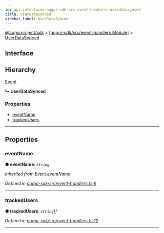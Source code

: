 ```yaml
---
id: api-interfaces-augur-sdk-src-event-handlers-userdatasynced
title: UserDataSynced
sidebar_label: UserDataSynced
---
```


[@augurproject/sdk](api-readme.md) > [[augur-sdk/src/event-handlers Module]](api-modules-augur-sdk-src-event-handlers-module.md) > [UserDataSynced](api-interfaces-augur-sdk-src-event-handlers-userdatasynced.md)

## Interface

## Hierarchy

 [Event](api-interfaces-augur-sdk-src-event-handlers-event.md)

**↳ UserDataSynced**

### Properties

* [eventName](api-interfaces-augur-sdk-src-event-handlers-userdatasynced.md#eventname)
* [trackedUsers](api-interfaces-augur-sdk-src-event-handlers-userdatasynced.md#trackedusers)

---

## Properties

<a id="eventname"></a>

###  eventName

**● eventName**: *`string`*

*Inherited from [Event](api-interfaces-augur-sdk-src-event-handlers-event.md).[eventName](api-interfaces-augur-sdk-src-event-handlers-event.md#eventname)*

*Defined in [augur-sdk/src/event-handlers.ts:8](https://github.com/AugurProject/augur/blob/304ca83772/packages/augur-sdk/src/event-handlers.ts#L8)*

___
<a id="trackedusers"></a>

###  trackedUsers

**● trackedUsers**: *`string`[]*

*Defined in [augur-sdk/src/event-handlers.ts:12](https://github.com/AugurProject/augur/blob/304ca83772/packages/augur-sdk/src/event-handlers.ts#L12)*

___

